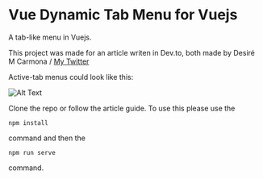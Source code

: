 # Vue Dynamic Tab Menu for Vuejs
A tab-like menu in Vuejs.

This project was made for an article writen in Dev.to, both made by Desiré M Carmona /  [My Twitter](https://twitter.com/helleworld_)

Active-tab menus could look like this:

![Alt Text](https://dev-to-uploads.s3.amazonaws.com/i/xmzf9prarjbejyqkayol.png)

Clone the repo or follow the article guide. To use this please use the 
```
npm install
``` 
command and then the
```
npm run serve
```
command.
